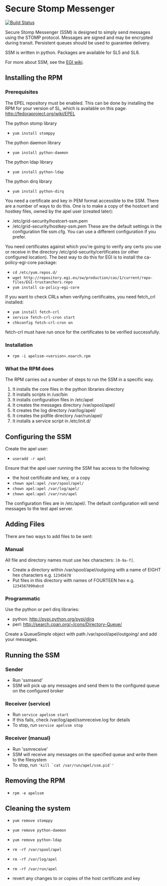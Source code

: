 # Secure Stomp Messenger

[![Build Status](https://travis-ci.org/apel/ssm.svg?branch=dev)](https://travis-ci.org/apel/ssm)

Secure Stomp Messenger (SSM) is designed to simply send messages
using the STOMP protocol.  Messages are signed and may be encrypted
during transit.  Persistent queues should be used to guarantee
delivery.

SSM is written in python.  Packages are available for SL5 and SL6.

For more about SSM, see the [EGI wiki](https://wiki.egi.eu/wiki/APEL/SSM).


## Installing the RPM

### Prerequisites

The EPEL repository must be enabled.  This can be done by installing
the RPM for your version of SL, which is available on this page:
http://fedoraproject.org/wiki/EPEL

The python stomp library
* `yum install stomppy`

The python daemon library
* `yum install python-daemon`

The python ldap library
* `yum install python-ldap`

The python dirq library
* `yum install python-dirq`

You need a certificate and key in PEM format accessible to the SSM.
There are a number of ways to do this.  One is to make a copy of the
hostcert and hostkey files, owned by the apel user (created later):
 * /etc/grid-security/hostcert-ssm.pem
 * /etc/grid-security/hostkey-ssm.pem
These are the default settings in the configuration file ssm.cfg.
You can use a different configuration if you prefer.

You need certificates against which you're going to verify any certs
you use or receive in the directory /etc/grid-security/certificates (or other
configured location).  The best way to do this for EGI is to install the
ca-policy-egi-core package:
* `cd /etc/yum.repos.d/`
* `wget http://repository.egi.eu/sw/production/cas/1/current/repo-files/EGI-trustanchors.repo`
* `yum install ca-policy-egi-core`

If you want to check CRLs when verifying certificates, you need
fetch_crl installed:
* `yum install fetch-crl`
* `service fetch-crl-cron start`
* `chkconfig fetch-crl-cron on`

fetch-crl must have run once for the certificates to be verified
successfully.

### Installation

* `rpm -i apelssm-<version>.noarch.rpm`

### What the RPM does

The RPM carries out a number of steps to run the SSM in a specific way.

1. It installs the core files in the python libraries directory
2. It installs scripts in /usr/bin
3. It installs configuration files in /etc/apel
4. It creates the messages directory /var/spool/apel/
5. It creates the log directory /var/log/apel/
6. It creates the pidfile directory /var/run/apel/
7. It installs a service script in /etc/init.d/


## Configuring the SSM

Create the apel user:
* `useradd -r apel`

Ensure that the apel user running the SSM has access to the following:
* the host certificate and key, or a copy
* `chown apel:apel /var/spool/apel/`
* `chown apel:apel /var/log/apel/`
* `chown apel:apel /var/run/apel`

The configuration files are in /etc/apel/.  The default
configuration will send messages to the test apel server.


## Adding Files

There are two ways to add files to be sent:

### Manual

All file and directory names must use hex characters: `[0-9a-f]`.

 * Create a directory within /var/spool/apel/outgoing with a name
   of EIGHT hex characters e.g. `12345678`
 * Put files in this directory with names of FOURTEEN hex 
   e.g. `1234567890abcd`

### Programmatic

Use the python or perl dirq libraries:
 * python: http://pypi.python.org/pypi/dirq
 * perl: http://search.cpan.org/~lcons/Directory-Queue/

Create a QueueSimple object with path /var/spool/apel/outgoing/ and 
add your messages.


## Running the SSM

###  Sender

 * Run 'ssmsend'
 * SSM will pick up any messages and send them to the configured
   queue on the configured broker
   
### Receiver (service)
  
 * Run `service apelssm start`
 * If this fails, check /var/log/apel/ssmreceive.log for details
 * To stop, run `service apelssm stop`

### Receiver (manual)

 * Run 'ssmreceive'
 * SSM will receive any messages on the specified queue and
   write them to the filesystem
 * To stop, run ```'kill `cat /var/run/apel/ssm.pid`'```

## Removing the RPM

* `rpm -e apelssm`

## Cleaning the system

* `yum remove stomppy`
* `yum remove python-daemon`
* `yum remove python-ldap`

* `rm -rf /var/spool/apel`
* `rm -rf /var/log/apel`
* `rm -rf /var/run/apel`

* revert any changes to or copies of the host certificate and key
